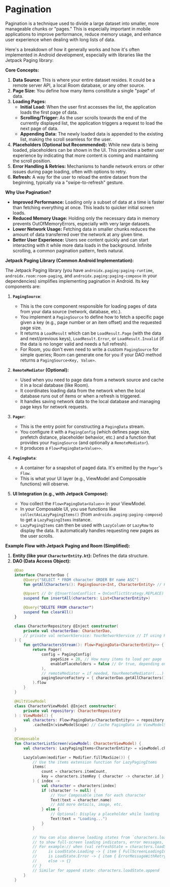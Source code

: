 # Pagination

Pagination is a technique used to divide a large dataset into smaller, more manageable chunks or "pages." This is especially important in mobile applications to improve performance, reduce memory usage, and enhance user experience when dealing with long lists of data.

Here's a breakdown of how it generally works and how it's often implemented in Android development, especially with libraries like the Jetpack Paging library:

**Core Concepts:**

1.  **Data Source:** This is where your entire dataset resides. It could be a remote server API, a local Room database, or any other source.
2.  **Page Size:** You define how many items constitute a single "page" of data.
3.  **Loading Pages:**
    *   **Initial Load:** When the user first accesses the list, the application loads the first page of data.
    *   **Scrolling/Trigger:** As the user scrolls towards the end of the currently displayed list, the application triggers a request to load the next page of data.
    *   **Appending Data:** The newly loaded data is appended to the existing list, making the scroll seamless for the user.
4.  **Placeholders (Optional but Recommended):** While new data is being loaded, placeholders can be shown in the UI. This provides a better user experience by indicating that more content is coming and maintaining the scroll position.
5.  **Error Handling & Retries:** Mechanisms to handle network errors or other issues during page loading, often with options to retry.
6.  **Refresh:** A way for the user to reload the entire dataset from the beginning, typically via a "swipe-to-refresh" gesture.

**Why Use Pagination?**

*   **Improved Performance:** Loading only a subset of data at a time is faster than fetching everything at once. This leads to quicker initial screen loads.
*   **Reduced Memory Usage:** Holding only the necessary data in memory prevents OutOfMemoryErrors, especially with very large datasets.
*   **Lower Network Usage:** Fetching data in smaller chunks reduces the amount of data transferred over the network at any given time.
*   **Better User Experience:** Users see content quickly and can start interacting with it while more data loads in the background. Infinite scrolling, a common pagination pattern, feels natural.

**Jetpack Paging Library (Common Android Implementation):**

The Jetpack Paging library (you have `androidx.paging:paging-runtime`, `androidx.room:room-paging`, and `androidx.paging:paging-compose` in your dependencies) simplifies implementing pagination in Android. Its key components are:

1.  **`PagingSource`**:
    *   This is the core component responsible for loading pages of data from your data source (network, database, etc.).
    *   You implement a `PagingSource` to define how to fetch a specific page given a key (e.g., page number or an item offset) and the requested page size.
    *   It returns a `LoadResult` which can be `LoadResult.Page` (with the data and next/previous keys), `LoadResult.Error`, or `LoadResult.Invalid` (if the data is no longer valid and needs a full refresh).
    *   For Room, you don't even need to write a custom `PagingSource` for simple queries; Room can generate one for you if your DAO method returns a `PagingSource<Key, Value>`.

2.  **`RemoteMediator` (Optional):**
    *   Used when you need to page data from a network source and cache it in a local database (like Room).
    *   It coordinates loading data from the network when the local database runs out of items or when a refresh is triggered.
    *   It handles saving network data to the local database and managing page keys for network requests.

3.  **`Pager`**:
    *   This is the entry point for constructing a `PagingData` stream.
    *   You configure it with a `PagingConfig` (which defines page size, prefetch distance, placeholder behavior, etc.) and a function that provides your `PagingSource` (and optionally a `RemoteMediator`).
    *   It produces a `Flow<PagingData<Value>>`.

4.  **`PagingData`**:
    *   A container for a snapshot of paged data. It's emitted by the `Pager`'s `Flow`.
    *   This is what your UI layer (e.g., ViewModel and Composable functions) will observe.

5.  **UI Integration (e.g., with Jetpack Compose):**
    *   You collect the `Flow<PagingData<Value>>` in your ViewModel.
    *   In your Composable UI, you use functions like `collectAsLazyPagingItems()` (from `androidx.paging:paging-compose`) to get a `LazyPagingItems` instance.
    *   `LazyPagingItems` can then be used with `LazyColumn` or `LazyRow` to display the data. It automatically handles requesting new pages as the user scrolls.

**Example Flow with Jetpack Paging and Room (Simplified):**

1.  **Entity (like your `CharacterEntity.kt`):** Defines the data structure.
2.  **DAO (Data Access Object):**

```kotlin
    @Dao
    interface CharacterDao {
        @Query("SELECT * FROM character ORDER BY name ASC")
        fun getAllCharacters(): PagingSource<Int, CharacterEntity> // Room generates PagingSource

        @Upsert // Or @Insert(onConflict = OnConflictStrategy.REPLACE)
        suspend fun insertAll(characters: List<CharacterEntity>)

        @Query("DELETE FROM character")
        suspend fun clearAll()
    }
```

```kotlin
    class CharacterRepository @Inject constructor(
        private val characterDao: CharacterDao,
        // private val networkService: YourNetworkService // If using RemoteMediator
    ) {
        fun getCharactersStream(): Flow<PagingData<CharacterEntity>> {
            return Pager(
                config = PagingConfig(
                    pageSize = 20, // How many items to load per page
                    enablePlaceholders = false // Or true, depending on your needs
                ),
                // remoteMediator = if needed, YourRemoteMediator(...)
                pagingSourceFactory = { characterDao.getAllCharacters() }
            ).flow
        }
    }
```

```kotlin
    @HiltViewModel
    class CharacterViewModel @Inject constructor(
        private val repository: CharacterRepository
    ) : ViewModel() {
        val characters: Flow<PagingData<CharacterEntity>> = repository.getCharactersStream()
            .cachedIn(viewModelScope) // Cache PagingData in ViewModelScope
    }
```

```kotlin
    @Composable
    fun CharacterListScreen(viewModel: CharacterViewModel) {
        val characters: LazyPagingItems<CharacterEntity> = viewModel.characters.collectAsLazyPagingItems()

        LazyColumn(modifier = Modifier.fillMaxSize()) {
            // Use the items extension function for LazyPagingItems
            items(
                count = characters.itemCount,
                key = characters.itemKey { character -> character.id } // Provide a stable key
            ) { index ->
                val character = characters[index]
                if (character != null) {
                    // Your Composable item for each character
                    Text(text = character.name)
                    // Add more details, image, etc.
                } else {
                    // Optional: Display a placeholder while loading
                    Text(text = "Loading...")
                }
            }

            // You can also observe loading states from `characters.loadState`
            // to show full-screen loading indicators, error messages, or retry buttons.
            // For example:// when (val refreshState = characters.loadState.refresh) {
            //     is LoadState.Loading -> { item { FullScreenLoadingIndicator() } }
            //     is LoadState.Error -> { item { ErrorMessageWithRetry(onClick = { characters.retry() }) } }
            //     else -> {}
            // }
            // Similar for append state: characters.loadState.append
        }
    }
```
